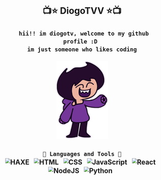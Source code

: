 <h1 align="center">
    📺⭐ DiogoTVV ⭐📺
</h1>

<h2 align="center">
    <code> hii!! im diogotv, welcome to my github profile :D </code> <br/>
    <code> im just someone who likes coding </code>
    <div align="center">
        <br/>
        <img src="https://github.com/DiogoTVV/DiogoTVV/blob/main/res/hiiii.gif?raw=true" />
    </div>
</h2>

<!--![Diogo Waving](https://github.com/DiogoTVV/DiogoTVV/blob/main/res/hiiii.gif?raw=true)-->

<h2 align="center">
    <code> 🔧 Languages and Tools 🔧 </code>
    <div align="center">
    <img align="center" alt="HAXE" width="30px" style="padding-right:10px;" src="https://cdn.jsdelivr.net/gh/devicons/devicon/icons/haxe/haxe-plain.svg" />
    <img align="center" alt="HTML" width="30px" style="padding-right:10px;" src="https://cdn.jsdelivr.net/gh/devicons/devicon/icons/html5/html5-plain.svg" />
    <img align="center" alt="CSS" width="30px" style="padding-right:10px;" src="https://cdn.jsdelivr.net/gh/devicons/devicon/icons/css3/css3-plain.svg" />
    <img align="center" alt="JavaScript" width="30px" style="padding-right:10px;" src="https://cdn.jsdelivr.net/gh/devicons/devicon/icons/javascript/javascript-plain.svg" />
    <img align="center" alt="React" width="30px" style="padding-right:10px;" src="https://cdn.jsdelivr.net/gh/devicons/devicon/icons/react/react-original.svg" />
    <img align="center" alt="NodeJS" width="30px" style="padding-right:10px;" src="https://cdn.jsdelivr.net/gh/devicons/devicon/icons/nodejs/nodejs-original.svg" />
    <img align="center" alt="Python" width="30px" style="padding-right:10px;" src="https://cdn.jsdelivr.net/gh/devicons/devicon/icons/python/python-plain.svg" />
    </div>
</h2>
